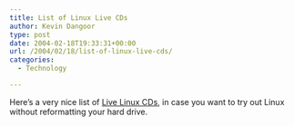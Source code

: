 ```yaml
---
title: List of Linux Live CDs
author: Kevin Dangoor
type: post
date: 2004-02-18T19:33:31+00:00
url: /2004/02/18/list-of-linux-live-cds/
categories:
  - Technology

---
```

Here&#8217;s a very nice list of [Live Linux CDs][1], in case you want to try out Linux without reformatting your hard drive.

 [1]: http://www.frozentech.com/content/livecd.php "Live Linux CDs"